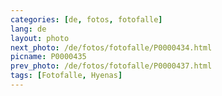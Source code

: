 ```yaml
---
categories: [de, fotos, fotofalle]
lang: de
layout: photo
next_photo: /de/fotos/fotofalle/P0000434.html
picname: P0000435
prev_photo: /de/fotos/fotofalle/P0000437.html
tags: [Fotofalle, Hyenas]
---
```

